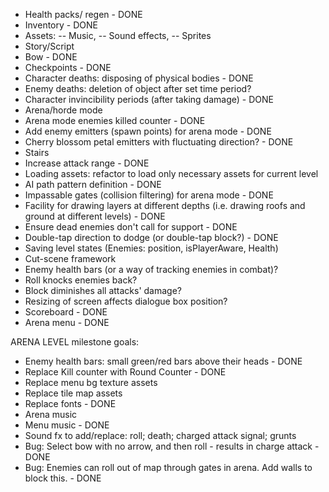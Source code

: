 - Health packs/ regen - DONE
- Inventory - DONE
- Assets:
-- Music,
-- Sound effects,
-- Sprites
- Story/Script
- Bow - DONE
- Checkpoints - DONE
- Character deaths: disposing of physical bodies - DONE
- Enemy deaths: deletion of object after set time period?
- Character invincibility periods (after taking damage) - DONE
- Arena/horde mode
- Arena mode enemies killed counter - DONE
- Add enemy emitters (spawn points) for arena mode - DONE
- Cherry blossom petal emitters with fluctuating direction? - DONE
- Stairs
- Increase attack range - DONE
- Loading assets: refactor to load only necessary assets for current level
- AI path pattern definition - DONE
- Impassable gates (collision filtering) for arena mode - DONE
- Facility for drawing layers at different depths
	(i.e. drawing roofs and ground at different levels) - DONE
- Ensure dead enemies don't call for support - DONE
- Double-tap direction to dodge (or double-tap block?) - DONE
- Saving level states (Enemies: position, isPlayerAware, Health)
- Cut-scene framework
- Enemy health bars (or a way of tracking enemies in combat)?
- Roll knocks enemies back?
- Block diminishes all attacks' damage?
- Resizing of screen affects dialogue box position?
- Scoreboard - DONE
- Arena menu - DONE

ARENA LEVEL milestone goals:
- Enemy health bars: small green/red bars above their heads - DONE
- Replace Kill counter with Round Counter - DONE
- Replace menu bg texture assets
- Replace tile map assets
- Replace fonts - DONE
- Arena music
- Menu music - DONE
- Sound fx to add/replace: roll; death; charged attack signal; grunts
- Bug: Select bow with no arrow, and then roll - results in charge attack - DONE
- Bug: Enemies can roll out of map through gates in arena. Add walls to block this. - DONE
